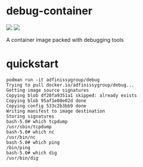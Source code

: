 # debug-container

[![](https://images.microbadger.com/badges/image/adfinissygroup/debug.svg)](https://microbadger.com/images/adfinissygroup/debug "Get your own image badge on microbadger.com") [![](https://images.microbadger.com/badges/version/adfinissygroup/debug.svg)](https://microbadger.com/images/adfinissygroup/debug "Get your own version badge on microbadger.com")

A container image packed with debugging tools

# quickstart

```
podman run -it adfinissygroup/debug
Trying to pull docker.io/adfinissygroup/debug...
Getting image source signatures
Copying blob df20fa9351a1 skipped: already exists
Copying blob 95af1e08e02d done
Copying config 533c2b3bb9 done
Writing manifest to image destination
Storing signatures
bash-5.0# which tcpdump
/usr/sbin/tcpdump
bash-5.0# which nc
/usr/bin/nc
bash-5.0# which ping
/bin/ping
bash-5.0# which dig
/usr/bin/dig
```
